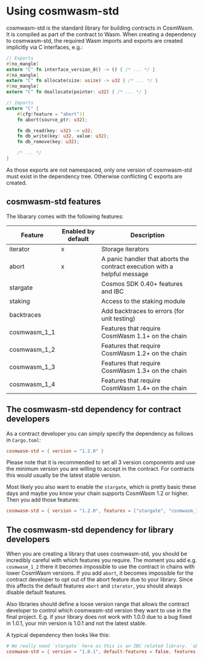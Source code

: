 # Using cosmwasm-std

cosmwasm-std is the standard library for building contracts in CosmWasm. It is
compiled as part of the contract to Wasm. When creating a dependency to
cosmwasm-std, the required Wasm imports and exports are created implicitly via C
interfaces, e.g.:

```rust
// Exports
#[no_mangle]
extern "C" fn interface_version_8() -> () { /* ... */ }
#[no_mangle]
extern "C" fn allocate(size: usize) -> u32 { /* ... */ }
#[no_mangle]
extern "C" fn deallocate(pointer: u32) { /* ... */ }

// Imports
extern "C" {
    #[cfg(feature = "abort")]
    fn abort(source_ptr: u32);

    fn db_read(key: u32) -> u32;
    fn db_write(key: u32, value: u32);
    fn db_remove(key: u32);

    /* ... */
}
```

As those exports are not namespaced, only one version of cosmwasm-std must exist
in the dependency tree. Otherwise conflicting C exports are created.

## cosmwasm-std features

The libarary comes with the following features:

| Feature      | Enabled by default | Description                                                               |
| ------------ | ------------------ | ------------------------------------------------------------------------- |
| iterator     | x                  | Storage iterators                                                         |
| abort        | x                  | A panic handler that aborts the contract execution with a helpful message |
| stargate     |                    | Cosmos SDK 0.40+ features and IBC                                         |
| staking      |                    | Access to the staking module                                              |
| backtraces   |                    | Add backtraces to errors (for unit testing)                               |
| cosmwasm_1_1 |                    | Features that require CosmWasm 1.1+ on the chain                          |
| cosmwasm_1_2 |                    | Features that require CosmWasm 1.2+ on the chain                          |
| cosmwasm_1_3 |                    | Features that require CosmWasm 1.3+ on the chain                          |
| cosmwasm_1_4 |                    | Features that require CosmWasm 1.4+ on the chain                          |

## The cosmwasm-std dependency for contract developers

As a contract developer you can simply specify the dependency as follows in
`Cargo.toml`:

```toml
cosmwasm-std = { version = "1.2.0" }
```

Please note that it is recommended to set all 3 version components and use the
minimum version you are willing to accept in the contract. For contracts this
would usually be the latest stable version.

Most likely you also want to enable the `stargate`, which is pretty basic these
days and maybe you know your chain supports CosmWasm 1.2 or higher. Then you add
those features:

```toml
cosmwasm-std = { version = "1.2.0", features = ["stargate", "cosmwasm_1_2"] }
```

## The cosmwasm-std dependency for library developers

When you are creating a library that uses cosmwasm-std, you should be incredibly
careful with which features you require. The moment you add e.g. `cosmwasm_1_2`
there it becomes impossible to use the contract in chains with lower CosmWasm
versions. If you add `abort`, it becomes impossible for the contract developer
to opt out of the abort feature due to your library. Since this affects the
default features `abort` and `iterator`, you should always disable default
features.

Also libraries should define a loose version range that allows the contract
developer to control which cosmwasm-std version they want to use in the final
project. E.g. if your library does not work with 1.0.0 due to a bug fixed in
1.0.1, your min version is 1.0.1 and not the latest stable.

A typical dependency then looks like this:

```toml
# We really need `stargate` here as this is an IBC related library. `abort` and `iterator` are not needed.
cosmwasm-std = { version = "1.0.1", default-features = false, features = ["stargate"] }
```
